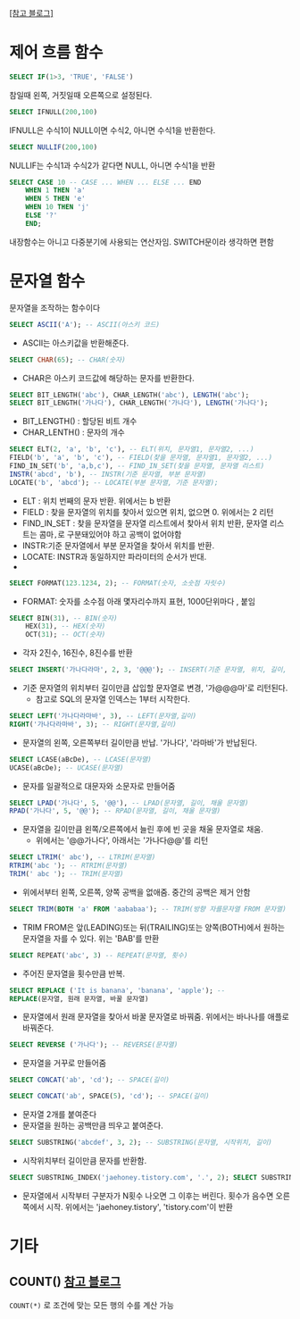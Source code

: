 [[참고 블로그]](https://jaehoney.tistory.com/53)

# 제어 흐름 함수

```SQL
SELECT IF(1>3, 'TRUE', 'FALSE')
```
 참일때  왼쪽, 거짓일때 오른쪽으로 설정된다.
 
```SQL
SELECT IFNULL(200,100)
```
IFNULL은 수식1이 NULL이면 수식2, 아니면 수식1을 반환한다.

```SQL
SELECT NULLIF(200,100)
```
NULLIF는 수식1과 수식2가 같다면 NULL, 아니면 수식1을 반환

```SQL
SELECT CASE 10 -- CASE ... WHEN ... ELSE ... END 
	WHEN 1 THEN 'a' 
	WHEN 5 THEN 'e' 
	WHEN 10 THEN 'j' 
	ELSE '?'
	END;
```
내장함수는 아니고 다중분기에 사용되는 연산자임. SWITCH문이라 생각하면 편함

# 문자열 함수
문자열을 조작하는 함수이다
```SQL
SELECT ASCII('A'); -- ASCII(아스키 코드)
```
- ASCII는 아스키값을 반환해준다.
```SQL
SELECT CHAR(65); -- CHAR(숫자)
```
- CHAR은 아스키 코드값에 해당하는 문자를 반환한다.

```SQL
SELECT BIT_LENGTH('abc'), CHAR_LENGTH('abc'), LENGTH('abc'); 
SELECT BIT_LENGTH('가나다'), CHAR_LENGTH('가나다'), LENGTH('가나다');
```
- BIT_LENGTH() : 할당된 비트 개수
- CHAR_LENTH()  : 문자의 개수
```SQL
SELECT ELT(2, 'a', 'b', 'c'), -- ELT(위치, 문자열1, 문자열2, ...)
FIELD('b', 'a', 'b', 'c'), -- FIELD(찾을 문자열, 문자열1, 문자열2, ...) 
FIND_IN_SET('b', 'a,b,c'), -- FIND_IN_SET(찾을 문자열, 문자열 리스트) 
INSTR('abcd', 'b'), -- INSTR(기준 문자열, 부분 문자열)
LOCATE('b', 'abcd'); -- LOCATE(부분 문자열, 기준 문자열);
```
- ELT : 위치 번째의 문자 반환. 위에서는 b 반환
- FIELD : 찾을 문자열의 위치를 찾아서 있으면 위치, 없으면 0. 위에서는 2 리턴
- FIND_IN_SET : 찾을 문자열을 문자열 리스트에서 찾아서 위치 반환, 문자열 리스트는 콤마`,`로 구분돼있어야 하고 공백이 없어야함
- INSTR:기준 문자열에서 부분 문자열을 찾아서 위치를 반환.
- LOCATE: INSTR과 동일하지만 파라미터의 순서가 반대. 
- 
```SQL
SELECT FORMAT(123.1234, 2); -- FORMAT(숫자, 소숫점 자릿수)
```
- FORMAT: 숫자를 소수점 아래 몇자리수까지 표현, 1000단위마다 , 붙임
```SQL
SELECT BIN(31), -- BIN(숫자) 
	HEX(31), -- HEX(숫자) 
	OCT(31); -- OCT(숫자)
```
- 각자 2진수, 16진수, 8진수를 반환
```SQL
SELECT INSERT('가나다라마', 2, 3, '@@@'); -- INSERT(기준 문자열, 위치, 길이, 삽입할 문자열)
```
- 기준 문자열의 위치부터 길이만큼 삽입할 문자열로 변경, '가@@@마'로 리턴된다.
	- 참고로 SQL의 문자열 인덱스는 1부터 시작한다.


```SQL
SELECT LEFT('가나다라마바', 3), -- LEFT(문자열,길이) 
RIGHT('가나다라마바', 3); -- RIGHT(문자열,길이)
```
- 문자열의 왼쪽, 오른쪽부터 길이만큼 반납.  '가나다', '라마바'가 반납된다.
```SQL
SELECT LCASE(aBcDe), -- LCASE(문자열) 
UCASE(aBcDe); -- UCASE(문자열)
```
- 문자를 일괄적으로 대문자와 소문자로 만들어줌
```SQL
SELECT LPAD('가나다', 5, '@@'), -- LPAD(문자열, 길이, 채울 문자열) 
RPAD('가나다', 5, '@@'); -- RPAD(문자열, 길이, 채울 문자열)
```
- 문자열을 길이만큼 왼쪽/오른쪽에서 늘린 후에 빈 곳을 채울 문자열로 채움.
	- 위에서는 '@@가나다', 아래서는 '가나다@@'를 리턴
```SQL
SELECT LTRIM(' abc'), -- LTRIM(문자열)
RTRIM('abc '); -- RTRIM(문자열) 
TRIM(' abc '); -- TRIM(문자열)
```
- 위에서부터 왼쪽, 오른쪽, 양쪽 공백을 없애줌. 중간의 공백은 제거 안함

```SQL
SELECT TRIM(BOTH 'a' FROM 'aababaa'); -- TRIM(방향 자를문자열 FROM 문자열)
```
- TRIM FROM은 앞(LEADING)또는 뒤(TRAILING)또는 양쪽(BOTH)에서 원하는 문자열을 자를 수 있다. 위는 'BAB'를 만환
```SQL
SELECT REPEAT('abc', 3) -- REPEAT(문자열, 횟수)
```
- 주어진 문자열을 횟수만큼 반복.
```SQL
SELECT REPLACE ('It is banana', 'banana', 'apple'); -- 
REPLACE(문자열, 원래 문자열, 바꿀 문자열)
```
- 문자열에서 원래 문자열을 찾아서 바꿀 문자열로 바꿔줌. 위에서는 바나나를 애플로 바꿔준다.

```SQL
SELECT REVERSE ('가나다'); -- REVERSE(문자열)
```
- 문자열을 거꾸로 만들어줌 
```SQL
SELECT CONCAT('ab', 'cd'); -- SPACE(길이)

SELECT CONCAT('ab', SPACE(5), 'cd'); -- SPACE(길이)
```
- 문자열 2개를 붙여준다
- 문자열을 원하는 공백만큼 띄우고 붙여준다.
```SQL
SELECT SUBSTRING('abcdef', 3, 2); -- SUBSTRING(문자열, 시작위치, 길이)
```
- 시작위치부터 길이만큼 문자를 반환함.
```SQL
SELECT SUBSTRING_INDEX('jaehoney.tistory.com', '.', 2); SELECT SUBSTRING_INDEX('jaehoney.tistory.com', '.', -2); -- SUBSTRING_INDEX (문자열, 구분자, 횟수)
```
- 문자열에서 시작부터 구분자가 N횟수 나오면 그 이후는 버린다. 횟수가 음수면 오른쪽에서 시작. 위에서는 'jaehoney.tistory', 'tistory.com'이 반환
# 기타
## COUNT() [참고 블로그](https://blog.naver.com/kjk_lokr/221799799535)
`COUNT(*)` 로 조건에 맞는 모든 행의 수를 계산 가능

